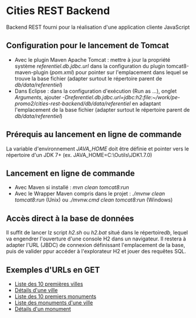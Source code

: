 # Cities REST Backend

Backend REST fourni pour la réalisation d'une application cliente JavaScript

## Configuration pour le lancement de Tomcat

- Avec le plugin Maven Apache Tomcat : mettre à jour la propriété système *referentiel.db.jdbc.url* dans la configuration du plugin tomcat8-maven-plugin (*pom.xml*) pour pointer sur l'emplacement dans lequel se trouve la base fichier (adapter surtout le répertoire parent de *db/data/referentiel*)
- Dans Eclipse : dans la configuration d'exécution (Run as ...), onglet *Arguments*, ajouter *-Dreferentiel.db.jdbc.url=jdbc:h2:file:~/work/pe-promo2/cities-rest-backend/db/data/referentiel* en adaptant l'emplacement de la base fichier (adapter surtout le répertoire parent de *db/data/referentiel*)

## Prérequis au lancement en ligne de commande

La variable d'environnement *JAVA_HOME* doit être définie et pointer vers le répertoire d'un JDK 7+ (ex. JAVA\_HOME=C:\Outils\JDK1.7.0)

## Lancement en ligne de commande

- Avec Maven si installé : *mvn clean tomcat8:run*
- Avec le Wrapper Maven compris dans le projet : *./mvnw clean tomcat8:run* (Unix) ou *./mvnw.cmd clean tomcat8:run* (Windows)

## Accès direct à la base de données 

Il suffit de lancer lz script *h2.sh* ou *h2.bat* situé dans le répertoire*db*, lequel va engendrer l'ouverture d'une console H2 dans un navigateur.
Il restera à adapter l'URL (JBDC) de connexion définissant l'emplacement de la base, puis de valider ppur accéder à l'explorateur H2 et jouer des requêtes SQL.

## Exemples d'URLs en GET

- [Liste des 10 premières villes](http://localhost:8080/cities-rest-backend/rest/villes?from=0&limit=10)
- [Détails d'une ville](http://localhost:8080/cities-rest-backend/rest/villes/21578)
- [Liste des 10 premiers monuments](http://localhost:8080/cities-rest-backend/rest/monuments?from=0&limit=10)
- [Liste des monuments d'une ville](http://localhost:8080/cities-rest-backend/rest/villes/21578/monuments)
- [Détails d'un monument](http://localhost:8080/cities-rest-backend/rest/monuments/1)
